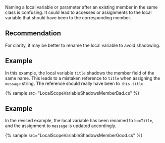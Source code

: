 Naming a local variable or parameter after an existing member in the same class is confusing. It could lead to accesses or assignments to the local variable that should have been to the corresponding member.


## Recommendation
For clarity, it may be better to rename the local variable to avoid shadowing.


## Example
In this example, the local variable `title` shadows the member field of the same name. This leads to a mistaken reference to `title` when assigning the `message` string. The reference should really have been to `this.title`.

{% sample src="LocalScopeVariableShadowsMemberBad.cs" %}

## Example
In the revised example, the local variable has been renamed to `boxTitle`, and the assignment to `message` is updated accordingly.

{% sample src="LocalScopeVariableShadowsMemberGood.cs" %}
